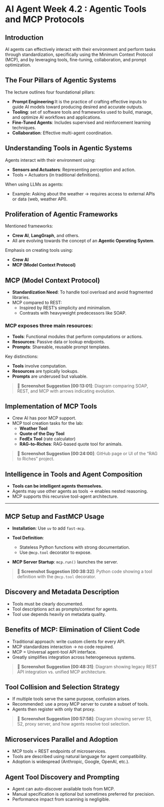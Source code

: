 # AI Agent Week 4.2 : Agentic Tools and MCP Protocols

## Introduction

AI agents can effectively interact with their environment and perform tasks through standardization, specifically using the Minimum Context Protocol (MCP), and by leveraging tools, fine-tuning, collaboration, and prompt optimization.

## The Four Pillars of Agentic Systems

The lecture outlines four foundational pillars:
- **Prompt Engineering**:It  is the practice of crafting effective inputs to guide AI models toward producing desired and accurate outputs.
- **Tooling**: set of software tools and frameworks used to build, manage, and optimize AI workflows and applications.
- **Fine-Tuned Agents**: Includes supervised and reinforcement learning techniques.    
- **Collaboration**: Effective multi-agent coordination.
    

## Understanding Tools in Agentic Systems

Agents interact with their environment using:
- **Sensors and Actuators**: Representing perception and action.    
- Tools = Actuators (in traditional definitions).
    
When using LLMs as agents:
- Example: Asking about the weather → requires access to external APIs or data (web, weather API).

## Proliferation of Agentic Frameworks

Mentioned frameworks:
- **Crew AI**, **LangGraph**, and others.
- All are evolving towards the concept of an **Agentic Operating System**.

Emphasis on creating tools using:
- **Crew AI**
- **MCP (Model Context Protocol)**

## MCP (Model Context Protocol)

- **Standardization Need**: To handle tool overload and avoid fragmented libraries.
- MCP compared to REST:
    - Inspired by REST’s simplicity and minimalism.
    - Contrasts with heavyweight predecessors like SOAP.
        

### MCP exposes three main resources:
- **Tools**: Functional modules that perform computations or actions.
- **Resources**: Passive data or lookup endpoints.
- **Prompts**: Shareable, reusable prompt templates.
    

Key distinctions:
- **Tools** involve computation.
- **Resources** are typically lookups.
- **Prompts** are underused but valuable.
    

> 📸 **Screenshot Suggestion [00:13:01]**: Diagram comparing SOAP, REST, and MCP with arrows indicating evolution.
## Implementation of MCP Tools
- Crew AI has poor MCP support.
- MCP tool creation tasks for the lab:
    - **Weather Tool**
    - **Quote of the Day Tool**
    - **FedEx Tool** (rate calculator)
    - **RAG-to-Riches**: RAG-based quote tool for animals.
        

> 📸 **Screenshot Suggestion [00:24:00]**: GitHub page or UI of the “RAG to Riches” project.

## Intelligence in Tools and Agent Composition

- **Tools can be intelligent agents themselves.**
- Agents may use other agents as tools → enables nested reasoning.
- MCP supports this recursive tool-agent architecture.
    

---

## MCP Setup and FastMCP Usage

- **Installation**: Use `uv` to add `fast-mcp`.
- **Tool Definition**:
    - Stateless Python functions with strong documentation.
    - Use `@mcp.tool` decorator to expose.
        
- **MCP Server Startup**: `mcp.run()` launches the server.
    

> 📸 **Screenshot Suggestion [00:38:32]**: Python code showing a tool definition with the `@mcp.tool` decorator.



## Discovery and Metadata Description

- Tools must be clearly documented. 
- Tool descriptions act as prompts/context for agents.
- Tool use depends heavily on metadata quality.
    



## Benefits of MCP: Elimination of Client Code
- Traditional approach: write custom clients for every API.
- MCP standardizes interaction → no code required.
- MCP = Universal agent-tool API interface.
- Greatly simplifies integration across heterogeneous systems.
    

> 📸 **Screenshot Suggestion [00:48:31]**: Diagram showing legacy REST API integration vs. unified MCP architecture.



## Tool Collision and Selection Strategy
- If multiple tools serve the same purpose, confusion arises.
- Recommended: use a proxy MCP server to curate a subset of tools.
- Agents then register with only that proxy.
    

> 📸 **Screenshot Suggestion [00:57:58]**: Diagram showing server S1, S2, proxy server, and how agents resolve tool selection.



## Microservices Parallel and Adoption
- MCP tools = REST endpoints of microservices.
- Tools are described using natural language for agent compatibility.
- Adoption is widespread (Anthropic, Google, OpenAI, etc.).
## Agent Tool Discovery and Prompting
- Agent can auto-discover available tools from MCP.
- Manual specification is optional but sometimes preferred for precision.
- Performance impact from scanning is negligible.
    

